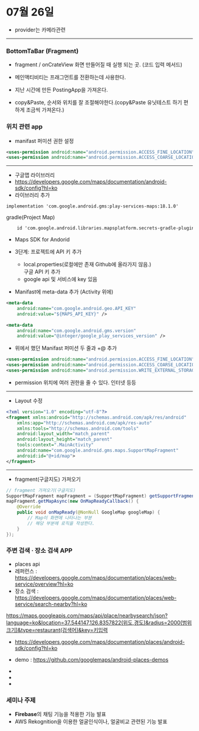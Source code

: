 # 07월 26일

- provider는 카메라관련

---

### BottomTaBar (Fragment)
- fragment / onCrateView 화면 만들어질 때 실행 되는 곳. (코드 입력 메서드)
- 메인액티비티는 프래그먼트를 전환하는데 사용한다.

- 지난 시간에 만든 PostingApp을 가져온다.
- copy&Paste, 순서와 위치를 잘 조절해야한다.(copy&Paste 유닛테스트 하기 편하게 조금씩 가져온다.)

### 위치 관련 app
- manifast 퍼미션 권한 설정
```xml
<uses-permission android:name="android.permission.ACCESS_FINE_LOCATION" />
<uses-permission android:name="android.permission.ACCESS_COARSE_LOCATION" />
```
---

- 구글맵  라이브러리
- https://developers.google.com/maps/documentation/android-sdk/config?hl=ko
- 라이브러리 추가
```
implementation 'com.google.android.gms:play-services-maps:18.1.0'
```

gradle(Project Map)
```xml
    id 'com.google.android.libraries.mapsplatform.secrets-gradle-plugin' version '2.0.1' apply false
```

- Maps SDK for Andorid
- 3단계: 프로젝트에 API 키 추가
  - local.properties(로컬에만 존재 Github에 올라가지 않음.)  
구글 API 키 추가
  - google api 및 서비스에 key 있음

- Manifast에 meta-data 추가 (Activity 위에)
```xml
<meta-data
    android:name="com.google.android.geo.API_KEY"
    android:value="${MAPS_API_KEY}" />
    
<meta-data
    android:name="com.google.android.gms.version"
    android:value="@integer/google_play_services_version" />
```
- 위에서 했던 Manifast 퍼미션 두 줄과 +@ 추가
```xml
<uses-permission android:name="android.permission.ACCESS_FINE_LOCATION"/>
<uses-permission android:name="android.permission.ACCESS_COARSE_LOCATION"/>
<uses-permission android:name="android.permission.WRITE_EXTERNAL_STORAGE"/>
```
- permission 위치에 여러 권한을 줄 수 있다. 인터넷 등등
---
- Layout 수정
```xml
<?xml version="1.0" encoding="utf-8"?>
<fragment xmlns:android="http://schemas.android.com/apk/res/android" 
    xmlns:app="http://schemas.android.com/apk/res-auto"
    xmlns:tools="http://schemas.android.com/tools"
    android:layout_width="match_parent"
    android:layout_height="match_parent"
    tools:context=".MainActivity"
    android:name="com.google.android.gms.maps.SupportMapFragment"
    android:id="@+id/map"> 
</fragment>
```
---
- fragment(구글지도) 가져오기

```java
// fragment 가져오기(구글지도)
SupportMapFragment mapFragment = (SupportMapFragment) getSupportFragmentManager().findFragmentById(R.id.map);
mapFragment.getMapAsync(new OnMapReadyCallback() {
    @Override
    public void onMapReady(@NonNull GoogleMap googleMap) {
        // Map이 화면에 나타나는 부분
        // 해당 부분에 로직을 작성한다.
    }
});
```
### 주변 검색 · 장소 검색 APP
- places api
- 레퍼런스 : https://developers.google.com/maps/documentation/places/web-service/overview?hl=ko  
- 장소 검색 : https://developers.google.com/maps/documentation/places/web-service/search-nearby?hl=ko


https://maps.googleapis.com/maps/api/place/nearbysearch/json?language=ko&location=37.544147,126.8357822(위도,경도)&radius=2000(범위크기)&type=restaurant(검색어)&key=키입력

- https://developers.google.com/maps/documentation/places/android-sdk/config?hl=ko

- demo : https://github.com/googlemaps/android-places-demos


- 
- 
- 

### 세미나 주제
- **Firebase**의 채팅 기능을 적용한 기능 발표
- AWS Rekognition을 이용한 얼굴인식이나, 얼굴비교 관련된 기능 발표